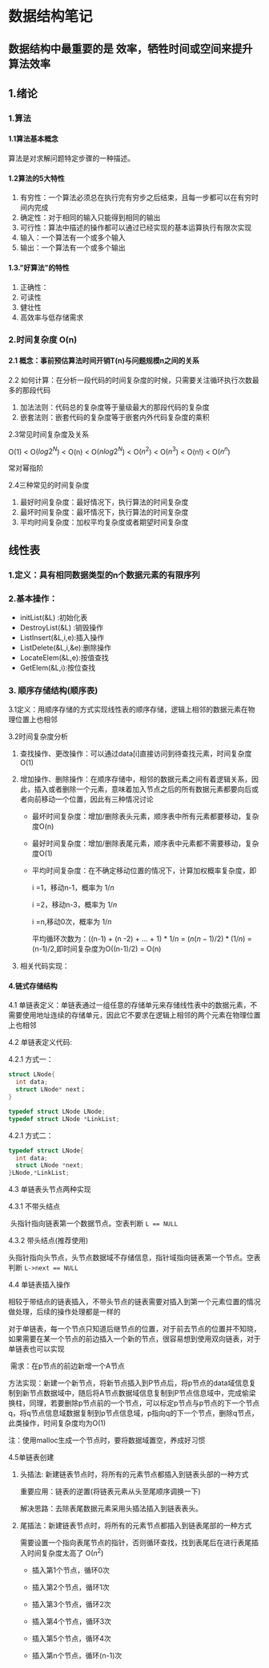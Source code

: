 # 数据结构笔记

## 数据结构中最重要的是  效率，牺牲时间或空间来提升算法效率

## 1.绪论

### 1.算法

#### 1.1算法基本概念

算法是对求解问题特定步骤的一种描述。

#### 1.2算法的5大特性

1. 有穷性：一个算法必须总在执行完有穷步之后结束，且每一步都可以在有穷时间内完成
2. 确定性：对于相同的输入只能得到相同的输出
3. 可行性：算法中描述的操作都可以通过已经实现的基本运算执行有限次实现
4. 输入：一个算法有一个或多个输入
5. 输出：一个算法有一个或多个输出

#### 1.3."好算法"的特性

1. 正确性：
2. 可读性
3. 健壮性
4. 高效率与低存储需求

### 2.时间复杂度 O(n)

#### 2.1 概念：事前预估算法时间开销T(n)与问题规模n之间的关系

2.2 如何计算：在分析一段代码的时间复杂度的时候，只需要关注循环执行次数最多的那段代码

1. 加法法则：代码总的复杂度等于量级最大的那段代码的复杂度
2. 嵌套法则：嵌套代码的复杂度等于嵌套内外代码复杂度的乘积

2.3常见时间复杂度及关系

O(1) < O($log2^N$) < O(n) < O($nlog2^N$) < O($n^2$) < O($n^3$) < O(n!) < O($n^n$)

常对幂指阶

2.4三种常见的时间复杂度

1. 最好时间复杂度：最好情况下，执行算法的时间复杂度
2. 最坏时间复杂度：最坏情况下，执行算法的时间复杂度
3. 平均时间复杂度：加权平均复杂度或者期望时间复杂度



## 线性表

### 1.定义：具有相同数据类型的n个数据元素的有限序列

### 2.基本操作：

- initList(&L) :初始化表
- DestroyList(&L) :销毁操作
- ListInsert(&L,i,e):插入操作
- ListDelete(&L,i,&e):删除操作
- LocateElem(&L,e):按值查找
- GetElem(&L,i):按位查找

### 3. 顺序存储结构(顺序表)

3.1定义：用顺序存储的方式实现线性表的顺序存储，逻辑上相邻的数据元素在物理位置上也相邻

3.2时间复杂度分析

1. 查找操作、更改操作：可以通过data[i]直接访问到待查找元素，时间复杂度O(1)

2. 增加操作、删除操作：在顺序存储中，相邻的数据元素之间有着逻辑关系，因此，插入或者删除一个元素，意味着加入节点之后的所有数据元素都要向后或者向前移动一个位置，因此有三种情况讨论

   - 最坏时间复杂度：增加/删除表头元素，顺序表中所有元素都要移动，复杂度O(n)

   - 最好时间复杂度：增加/删除表尾元素，顺序表中元素都不需要移动，复杂度O(1)

   - 平均时间复杂度：在不确定移动位置的情况下，计算加权概率复杂度，即

     i =1，移动n-1，概率为 $1/n$

     i =2，移动n-3，概率为 $1/n$

     i =n,移动0次，概率为 $1/n$

     平均循环次数为：((n-1) + (n -2) + ... + 1) *  $1/n$ =  $(n(n-1)/2)*(1/n)$ =(n-1)/2,即时间复杂度为O((n-1)/2) = O(n)

3. 相关代码实现：

#### 4.链式存储结构

4.1 单链表定义：单链表通过一组任意的存储单元来存储线性表中的数据元素，不需要使用地址连续的存储单元，因此它不要求在逻辑上相邻的两个元素在物理位置上也相邻

4.2 单链表定义代码:

4.2.1 方式一：

```C
struct LNode{
  int data;
  struct LNode* next； 
}

typedef struct LNode LNode;
typedef struct LNode *LinkList;
```

4.2.1 方式二：

```c
typedef struct LNode{
  int data;
  struct LNode *next;
}LNode,*LinkList;
```

4.3 单链表头节点两种实现

4.3.1 不带头结点

​	头指针指向链表第一个数据节点。空表判断 `L == NULL`

4.3.2 带头结点(推荐使用)

​	头指针指向头节点，头节点数据域不存储信息，指针域指向链表第一个节点。空表判断 `L->next == NULL`

4.4 单链表插入操作

​	相较于带结点的链表插入，不带头节点的链表需要对插入到第一个元素位置的情况做处理，后续的操作处理都是一样的

​	对于单链表，每一个节点只知道后继节点的位置，对于前去节点的位置并不知晓，如果需要在某一个节点的前边插入一个新的节点，很容易想到使用双向链表，对于单链表也可以实现

​	需求：在p节点的前边新增一个A节点

​	方法实现：新建一个新节点，将新节点插入到P节点后，将p节点的data域信息复制到新节点数据域中，随后将A节点数据域信息复制到P节点信息域中，完成偷梁换柱，同理，若要删除p节点前的一个节点，可以标定p节点与p节点的下一个节点q，将q节点信息域数据复制到p节点信息域，p指向q的下一个节点，删除q节点，此类操作，时间复杂度均为O(1)

注：使用malloc生成一个节点时，要将数据域置空，养成好习惯

4.5单链表创建

1. 头插法:   新建链表节点时，将所有的元素节点都插入到链表头部的一种方式

   重要应用：链表的逆置(将链表元素从头至尾顺序调换一下)

   解决思路：去除表尾数据元素采用头插法插入到链表表头。

2. 尾插法：新建链表节点时，将所有的元素节点都插入到链表尾部的一种方式

   需要设置一个指向表尾节点的指针，否则循环查找，找到表尾后在进行表尾插入时间复杂度太高了 O($n^2$)

   - 插入第1个节点，循环0次

   - 插入第2个节点，循环1次

   - 插入第3个节点，循环2次

   - 插入第4个节点，循环3次

   - 插入第5个节点，循环4次

   - 插入第n个节点，循环(n-1)次

     ​

   ​





